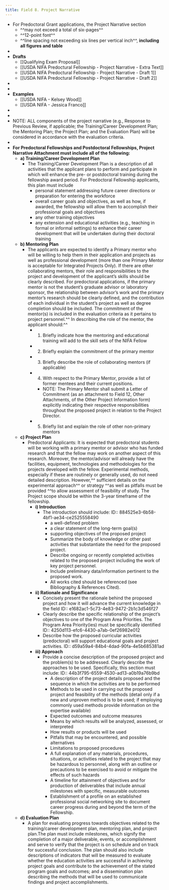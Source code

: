 ```yaml
---
title: Field 8. Project Narrative
---
```


- For Predoctoral Grant applications, the Project Narrative section
	- ^^may not exceed a total of six-pages^^
	- ^^12-point font^^
	- ^^line spacing not exceeding six lines per vertical inch^^, **including all figures and table**
-
- **Drafts**
	- [[Qualifying Exam Proposal]]
	- [[USDA NIFA Predoctural Fellowship - Project Narrative - Extra Text]]
	- [[USDA NIFA Predoctural Fellowship - Project Narrative - Draft 1]]
	- [[USDA NIFA Predoctural Fellowship - Project Narrative - Draft 2]]
-
-
- **Examples**
	- [[USDA NIFA - Kelsey Wood]]
	- [[USDA NIFA - Jessica Franco]]
-
-
- NOTE: ALL components of the project narrative (e.g., Response to Previous Review, if applicable; the Training/Career Development Plan; the Mentoring Plan; the Project Plan; and the Evaluation Plan) will be considered in accordance with the evaluation criteria.
-
- **For Predoctoral Fellowships and Postdoctoral Fellowships, Project Narrative Attachment must include all of the following:**
	- **a) Training/Career Development Plan**
		- The Training/Career Development Plan is a description of all activities that the applicant plans to perform and participate in which will enhance the pre- or postdoctoral training during the fellowship award period. For Predoctoral Fellowship applicants, this plan must include
			- personal statement addressing future career directions or preparation for entering the workforce
			- overall career goals and objectives, as well as how, if awarded, the fellowship will allow them to accomplish their professional goals and objectives
			- any other training objectives
			- any extension and educational activities (e.g., teaching in formal or informal settings) to enhance their career development that will be undertaken during their doctoral training
	- **b)   Mentoring Plan**
		- The applicants are expected to identify a Primary mentor who will be willing to help them in their application and projects as well as professional development (more than one Primary Mentor is acceptable for Integrated Projects Only). If there are other collaborating mentors, their role and responsibilities to the project and development of the applicant’s skills should be clearly described. For predoctoral applications, if the primary mentor is not the student’s graduate advisor or laboratory sponsor, the relationship between advisor’s work and the primary mentor’s research should be clearly defined, and the contribution of each individual in the student’s project as well as degree completion should be included. The commitment of the mentor(s) is included in the evaluation criteria as it pertains to project personnel.^^ In describing the role of the mentor, the applicant should:^^
			- 1) Briefly indicate how the mentoring and educational training will add to the skill sets of the NIFA Fellow
			- 2) Briefly explain the commitment of the primary mentor
			- 3) Briefly describe the role of collaborating mentors (if applicable)
			- 4) With respect to the Primary Mentor, provide a list of former mentees and their current positions.
				- NOTE: The Primary Mentor shall submit a Letter of Commitment (as an attachment to Field 12, Other Attachments, of the Other Project Information form) explicitly indicating their respective responsibilities throughout the proposed project in relation to the Project Director.
			- 5) Briefly list and explain the role of other non-primary mentors
	- **c)   Project Plan**
		- Predoctoral Applicants: It is expected that predoctoral students will be working with a primary mentor or advisor who has funded research and that the fellow may work on another aspect of this research. Moreover, the mentor/advisor will already have the facilities, equipment, technologies and methodologies for the projects developed with the fellow. Experimental methods, especially if these are routinely or generally used, do not need detailed description. However,^^ sufficient details on the experimental approach^^ or strategy ^^as well as pitfalls must be provided ^^to allow assessment of feasibility of study. The Project scope should be within the 3-year timeframe of the fellowship.
			- **i) Introduction**
				- The introduction should include: 
				  ID:: 884525e3-6b58-4bf1-ae34-ce2525558490
					- a well-defined problem
					- a clear statement of the long-term goal(s)
					- supporting objectives of the proposed project
					- Summarize the body of knowledge or other past activities that substantiate the need for the proposed project.
					- Describe ongoing or recently completed activities related to the proposed project including the work of key project personnel.
					- Include preliminary data/information pertinent to the proposed work.
					- All works cited should be referenced (see Bibliography & References Cited).
			- **ii) Rationale and Significance**
				- Concisely present the rationale behind the proposed project and how it will advance the current knowledge in the field
				  ID:: e1682ac1-5c73-4e83-9472-2b1c3d546f27
				- Clearly describe the specific relationship of the project’s objectives to one of the Program Area Priorities. The Program Area Priority(ies) must be specifically identified
				  ID:: 4250d113-efc6-4430-a7ab-0ef26982e012
				- Describe how the proposed curricular activities (predoctoral) will support educational goals and project activities.
				  ID:: d59a59a4-84b4-4dad-90fa-4e5b685381ad
			- **iii) Approach**
				- Provide a concise description of the proposed project and the problem(s) to be addressed. Clearly describe the approaches to be used. Specifically, this section must include:
				  ID:: 44b3f795-6559-4530-ad13-a0b19a76b9bd
					- A description of the project details proposed and the sequence in which the activities are to be performed
					- Methods to be used in carrying out the proposed project and feasibility of the methods (detail only if a new and unproven method is to be used; if employing commonly used methods provide information on the expertise available)
					- Expected outcomes and outcome measures
					- Means by which results will be analyzed, assessed, or interpreted
					- How results or products will be used
					- Pitfalls that may be encountered, and possible alternatives
					- Limitations to proposed procedures
					- A full explanation of any materials, procedures, situations, or activities related to the project that may be hazardous to personnel, along with an outline or precautions to be exercised to avoid or mitigate the effects of such hazards
					- A timeline for attainment of objectives and for production of deliverables that include annual milestones with specific, measurable outcomes
					- Establishment of a profile on an established professional social networking site to document career progress during and beyond the term of the Fellowship.
	- **d)   Evaluation Plan**
		- A plan for evaluating progress towards objectives related to the training/career development plan, mentoring plan, and project plan.The plan must include milestones, which signify the completion of a major deliverable, events, or accomplishment and serve to verify that the project is on schedule and on track for successful conclusion. The plan should also include descriptions of indicators that will be measured to evaluate whether the education activities are successful in achieving project goals and contribute to the achievement of the stated program goals and outcomes; and a dissemination plan describing the methods that will be used to communicate findings and project accomplishments.